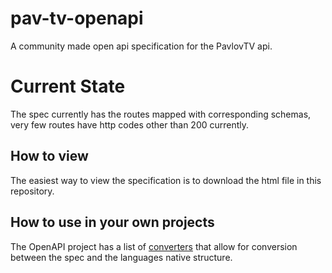 # pav-tv-openapi
A community made open api specification for the PavlovTV api.

# Current State
The spec currently has the routes mapped with corresponding schemas, very few routes have http codes other than 200 currently.

## How to view
The easiest way to view the specification is to download the html file in this repository.

## How to use in your own projects
The OpenAPI project has a list of [converters](https://openapi.tools/#converters) that allow for conversion between the spec and the languages native structure.
